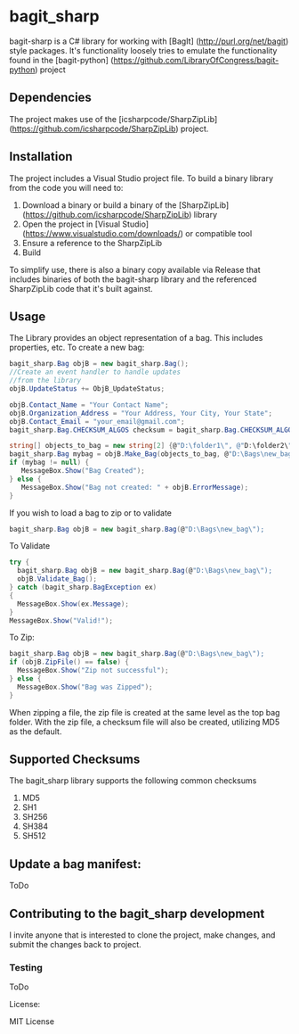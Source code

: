 # bagit_sharp
bagit-sharp is a C# library for working with [BagIt] (http://purl.org/net/bagit) style packages.  It's functionality loosely tries to emulate the functionality found in the [bagit-python] (https://github.com/LibraryOfCongress/bagit-python) project

## Dependencies
The project makes use of the [icsharpcode/SharpZipLib] (https://github.com/icsharpcode/SharpZipLib) project.  

## Installation
The project includes a Visual Studio project file.  To build a binary library from the code you will need to:

1. Download a binary or build a binary of the [SharpZipLib] (https://github.com/icsharpcode/SharpZipLib) library
2. Open the project in [Visual Studio] (https://www.visualstudio.com/downloads/) or compatible tool
3. Ensure a reference to the SharpZipLib
4. Build

To simplify use, there is also a binary copy available via Release that includes binaries of both the bagit-sharp library and the referenced SharpZipLib code that it's built against.

## Usage

The Library provides an object representation of a bag.  This includes properties, etc.  To create a new bag:

```csharp
bagit_sharp.Bag objB = new bagit_sharp.Bag();
//Create an event handler to handle updates 
//from the library
objB.UpdateStatus += ObjB_UpdateStatus;

objB.Contact_Name = "Your Contact Name";
objB.Organization_Address = "Your Address, Your City, Your State";
objB.Contact_Email = "your_email@gmail.com";
bagit_sharp.Bag.CHECKSUM_ALGOS checksum = bagit_sharp.Bag.CHECKSUM_ALGOS.md5;

string[] objects_to_bag = new string[2] {@"D:\folder1\", @"D:\folder2\"};
bagit_sharp.Bag mybag = objB.Make_Bag(objects_to_bag, @"D:\Bags\new_bag\", null, 1, checksum);
if (mybag != null) {
   MessageBox.Show("Bag Created");
} else {
   MessageBox.Show("Bag not created: " + objB.ErrorMessage);
}
```

If you wish to load a bag to zip or to validate

```csharp
bagit_sharp.Bag objB = new bagit_sharp.Bag(@"D:\Bags\new_bag\");
```

To Validate
```csharp
try {
  bagit_sharp.Bag objB = new bagit_sharp.Bag(@"D:\Bags\new_bag\");
  objB.Validate_Bag();
} catch (bagit_sharp.BagException ex)
{
  MessageBox.Show(ex.Message);
}
MessageBox.Show("Valid!");
```

To Zip:
```csharp
bagit_sharp.Bag objB = new bagit_sharp.Bag(@"D:\Bags\new_bag\");
if (objB.ZipFile() == false) {
  MessageBox.Show("Zip not successful");
} else {
  MessageBox.Show("Bag was Zipped");
}
```

When zipping a file, the zip file is created at the same level as the top bag folder.  With the zip file, a checksum file will also be created, utilizing MD5 as the default.


## Supported Checksums

The bagit_sharp library supports the following common checksums
1. MD5
2. SH1
3. SH256
4. SH384
5. SH512

## Update a bag manifest: 
ToDo

## Contributing to the bagit_sharp development

I invite anyone that is interested to clone the project, make changes, and submit the changes back to project.  

### Testing
ToDo

License: 

MIT License



